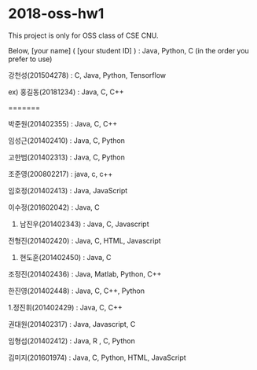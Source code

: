# 2018-oss-hw1



This project is only for OSS class of CSE CNU.

Below, [your name] ( [your student ID] ) : Java, Python, C (in the order you prefer to use) 

강천성(201504278) : C, Java, Python, Tensorflow

ex) 홍길동(20181234) : Java, C, C++ 

=======

박준원(201402355) : Java, C, C++ 

임성근(201402410) : Java, C, Python

고한범(201402313) : Java, C, Python

조준영(200802217) : java, c, c++

임호정(201402413) : Java, JavaScript

이수정(201602042) : Java, C

1. 남진우(201402343) : Java, C, Javascript

전형진(201402420) : Java, C, HTML, Javascript

1) 현도훈(201402450) : Java, C

조정진(201402436) : Java, Matlab, Python, C++


한진영(201402448) : Java, C, C++, Python

1.정진휘(201402429) : Java, C, C++

권대원(201402317) : Java, Javascript, C

임형섭(201402412) : Java, R , C, Python

김미지(201601974) : Java, C, Python, HTML, JavaScript
